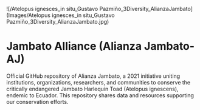 ![/Atelopus ignesces_in situ_Gustavo Pazmiño_3Diversity_AlianzaJambato](Images/Atelopus ignesces_in situ_Gustavo Pazmiño_3Diversity_AlianzaJambato.jpg)
# Jambato Alliance (Alianza Jambato- AJ)
Official GitHub repository of Alianza Jambato, a 2021 initiative uniting institutions, organizations, researchers, and communities to conserve the critically endangered Jambato Harlequin Toad (Atelopus ignescens), endemic to Ecuador. This repository shares data and resources supporting our conservation efforts.
